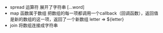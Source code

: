 - spread 运算符  展开了字符串 [...word]
- map 函数属于数组 把数组的每一项都调用一个callback（回调函数），返回值是新的数组的这一项，返回了一个新数组
letter => <span>${letter}</span>
- join 将数组连接成字符串